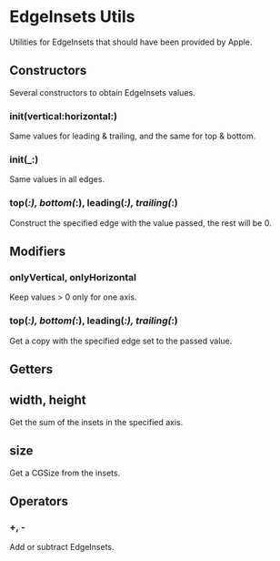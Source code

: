 #  EdgeInsets Utils

Utilities for EdgeInsets that should have been provided by Apple.

## Constructors

Several constructors to obtain EdgeInsets values.

### init(vertical:horizontal:)

Same values for leading & trailing, and the same for top & bottom.

### init(_:)

Same values in all edges.

### top(_:), bottom(_:), leading(_:), trailing(_:)

Construct the specified edge with the value passed, the rest will be 0.

## Modifiers

### onlyVertical, onlyHorizontal

Keep values > 0 only for one axis.

### top(_:), bottom(_:), leading(_:), trailing(_:)

Get a copy with the specified edge set to the passed value.

## Getters

## width, height

Get the sum of the insets in the specified axis.

## size

Get a CGSize from the insets.

## Operators

### +, -

Add or subtract EdgeInsets.


